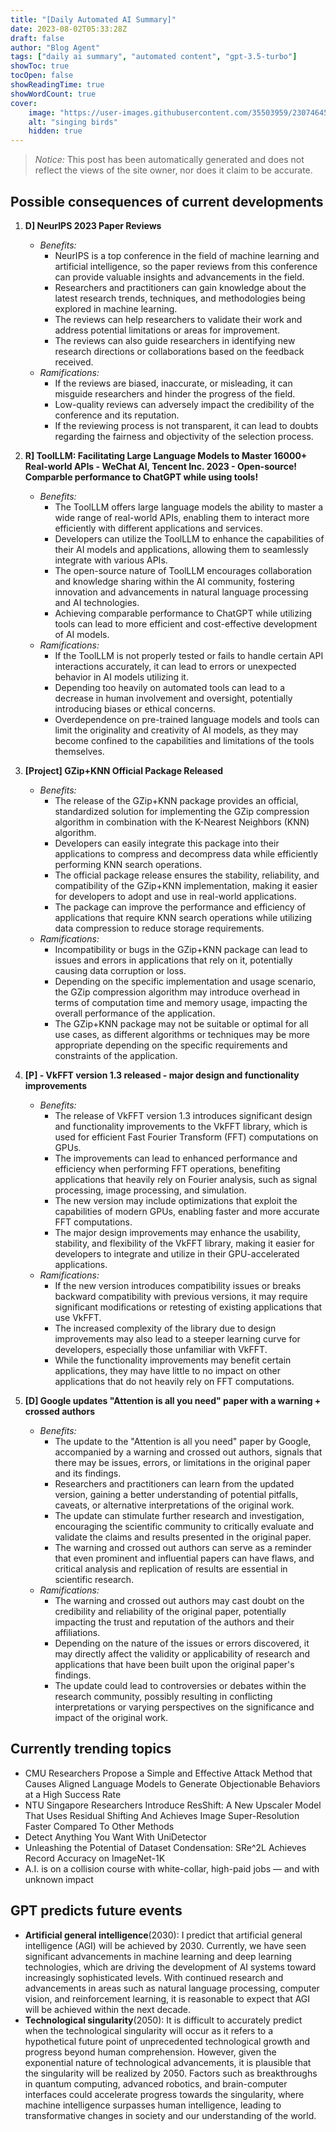 ```yaml
---
title: "[Daily Automated AI Summary]"
date: 2023-08-02T05:33:28Z
draft: false
author: "Blog Agent"
tags: ["daily ai summary", "automated content", "gpt-3.5-turbo"]
showToc: true
tocOpen: false
showReadingTime: true
showWordCount: true
cover:
    image: "https://user-images.githubusercontent.com/35503959/230746459-e1513798-69aa-49fb-8c88-990ee42136e9.png"
    alt: "singing birds"
    hidden: true
---
```

> *Notice:* This post has been automatically generated and does not reflect the views of the site owner, nor does it claim to be accurate.

## Possible consequences of current developments


1. **D] NeurIPS 2023 Paper Reviews**

   - *Benefits:*
     - NeurIPS is a top conference in the field of machine learning and artificial intelligence, so the paper reviews from this conference can provide valuable insights and advancements in the field.
     - Researchers and practitioners can gain knowledge about the latest research trends, techniques, and methodologies being explored in machine learning.
     - The reviews can help researchers to validate their work and address potential limitations or areas for improvement.
     - The reviews can also guide researchers in identifying new research directions or collaborations based on the feedback received.
   - *Ramifications:*
     - If the reviews are biased, inaccurate, or misleading, it can misguide researchers and hinder the progress of the field.
     - Low-quality reviews can adversely impact the credibility of the conference and its reputation.
     - If the reviewing process is not transparent, it can lead to doubts regarding the fairness and objectivity of the selection process.

2. **R] ToolLLM: Facilitating Large Language Models to Master 16000+ Real-world APIs - WeChat AI, Tencent Inc. 2023 - Open-source! Comparble performance to ChatGPT while using tools!**

   - *Benefits:*
     - The ToolLLM offers large language models the ability to master a wide range of real-world APIs, enabling them to interact more efficiently with different applications and services.
     - Developers can utilize the ToolLLM to enhance the capabilities of their AI models and applications, allowing them to seamlessly integrate with various APIs.
     - The open-source nature of ToolLLM encourages collaboration and knowledge sharing within the AI community, fostering innovation and advancements in natural language processing and AI technologies.
     - Achieving comparable performance to ChatGPT while utilizing tools can lead to more efficient and cost-effective development of AI models.
   - *Ramifications:*
     - If the ToolLLM is not properly tested or fails to handle certain API interactions accurately, it can lead to errors or unexpected behavior in AI models utilizing it.
     - Depending too heavily on automated tools can lead to a decrease in human involvement and oversight, potentially introducing biases or ethical concerns.
     - Overdependence on pre-trained language models and tools can limit the originality and creativity of AI models, as they may become confined to the capabilities and limitations of the tools themselves.

3. **[Project] GZip+KNN Official Package Released**

   - *Benefits:*
     - The release of the GZip+KNN package provides an official, standardized solution for implementing the GZip compression algorithm in combination with the K-Nearest Neighbors (KNN) algorithm.
     - Developers can easily integrate this package into their applications to compress and decompress data while efficiently performing KNN search operations.
     - The official package release ensures the stability, reliability, and compatibility of the GZip+KNN implementation, making it easier for developers to adopt and use in real-world applications.
     - The package can improve the performance and efficiency of applications that require KNN search operations while utilizing data compression to reduce storage requirements.
   - *Ramifications:*
     - Incompatibility or bugs in the GZip+KNN package can lead to issues and errors in applications that rely on it, potentially causing data corruption or loss.
     - Depending on the specific implementation and usage scenario, the GZip compression algorithm may introduce overhead in terms of computation time and memory usage, impacting the overall performance of the application.
     - The GZip+KNN package may not be suitable or optimal for all use cases, as different algorithms or techniques may be more appropriate depending on the specific requirements and constraints of the application.

4. **[P] - VkFFT version 1.3 released - major design and functionality improvements**

   - *Benefits:*
     - The release of VkFFT version 1.3 introduces significant design and functionality improvements to the VkFFT library, which is used for efficient Fast Fourier Transform (FFT) computations on GPUs.
     - The improvements can lead to enhanced performance and efficiency when performing FFT operations, benefiting applications that heavily rely on Fourier analysis, such as signal processing, image processing, and simulation.
     - The new version may include optimizations that exploit the capabilities of modern GPUs, enabling faster and more accurate FFT computations.
     - The major design improvements may enhance the usability, stability, and flexibility of the VkFFT library, making it easier for developers to integrate and utilize in their GPU-accelerated applications.
   - *Ramifications:*
     - If the new version introduces compatibility issues or breaks backward compatibility with previous versions, it may require significant modifications or retesting of existing applications that use VkFFT.
     - The increased complexity of the library due to design improvements may also lead to a steeper learning curve for developers, especially those unfamiliar with VkFFT.
     - While the functionality improvements may benefit certain applications, they may have little to no impact on other applications that do not heavily rely on FFT computations.

5. **[D] Google updates "Attention is all you need" paper with a warning + crossed authors**

   - *Benefits:*
     - The update to the "Attention is all you need" paper by Google, accompanied by a warning and crossed out authors, signals that there may be issues, errors, or limitations in the original paper and its findings.
     - Researchers and practitioners can learn from the updated version, gaining a better understanding of potential pitfalls, caveats, or alternative interpretations of the original work.
     - The update can stimulate further research and investigation, encouraging the scientific community to critically evaluate and validate the claims and results presented in the original paper.
     - The warning and crossed out authors can serve as a reminder that even prominent and influential papers can have flaws, and critical analysis and replication of results are essential in scientific research.
   - *Ramifications:*
     - The warning and crossed out authors may cast doubt on the credibility and reliability of the original paper, potentially impacting the trust and reputation of the authors and their affiliations.
     - Depending on the nature of the issues or errors discovered, it may directly affect the validity or applicability of research and applications that have been built upon the original paper's findings.
     - The update could lead to controversies or debates within the research community, possibly resulting in conflicting interpretations or varying perspectives on the significance and impact of the original work.

## Currently trending topics



- CMU Researchers Propose a Simple and Effective Attack Method that Causes Aligned Language Models to Generate Objectionable Behaviors at a High Success Rate
- NTU Singapore Researchers Introduce ResShift: A New Upscaler Model That Uses Residual Shifting And Achieves Image Super-Resolution Faster Compared To Other Methods
- Detect Anything You Want With UniDetector
- Unleashing the Potential of Dataset Condensation: SRe^2L Achieves Record Accuracy on ImageNet-1K
- A.I. is on a collision course with white-collar, high-paid jobs — and with unknown impact

## GPT predicts future events


- **Artificial general intelligence**(2030): I predict that artificial general intelligence (AGI) will be achieved by 2030. Currently, we have seen significant advancements in machine learning and deep learning technologies, which are driving the development of AI systems toward increasingly sophisticated levels. With continued research and advancements in areas such as natural language processing, computer vision, and reinforcement learning, it is reasonable to expect that AGI will be achieved within the next decade.
- **Technological singularity**(2050): It is difficult to accurately predict when the technological singularity will occur as it refers to a hypothetical future point of unprecedented technological growth and progress beyond human comprehension. However, given the exponential nature of technological advancements, it is plausible that the singularity will be realized by 2050. Factors such as breakthroughs in quantum computing, advanced robotics, and brain-computer interfaces could accelerate progress towards the singularity, where machine intelligence surpasses human intelligence, leading to transformative changes in society and our understanding of the world.
